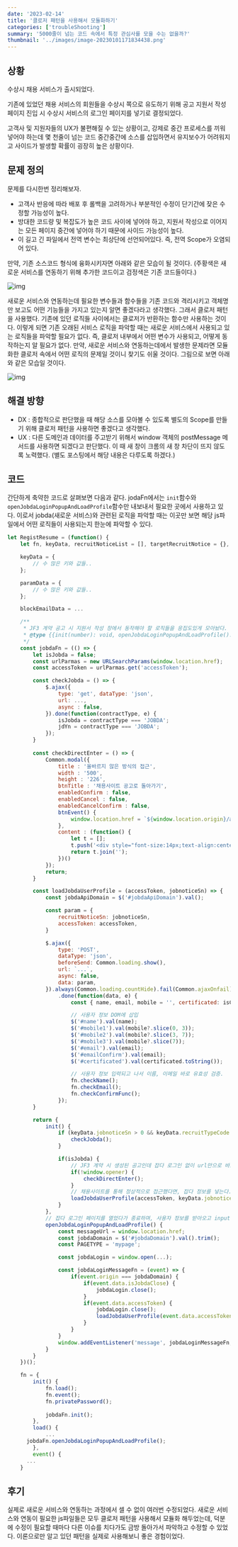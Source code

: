 ```yaml
---
date: '2023-02-14'
title: '클로저 패턴을 사용해서 모듈화하기'
categories: ['troubleShooting']
summary: '5000줄이 넘는 코드 속에서 특정 관심사를 모을 수는 없을까?'
thumbnail: '../images/image-20230101171834438.png'
---
```




## 상황

수상시 채용 서비스가 출시되었다.

기존에 있었던 채용 서비스의 회원들을 수상시 쪽으로 유도하기 위해
공고 지원서 작성 페이지 진입 시 수상시 서비스의 로그인 페이지를 넣기로 결정되었다.

고객사 및 지원자들의 UX가 불편해질 수 있는 상황이고, 강제로 중간 프로세스를 끼워넣어야 하는데 몇 천줄이 넘는 코드 중간중간에 소스를 삽입하면서 유지보수가 어려워지고 사이드가 발생할 확률이 굉장히 높은 상황이다.



## 문제 정의

문제를 다시한번 정리해보자.

- 고객사 반응에 따라 배포 후 롤백을 고려하거나 부분적인 수정이 단기간에 잦은 수정할 가능성이 높다.
- 방대한 코드량 및 복잡도가 높은 코드 사이에 넣어야 하고, 지원서 작성으로 이어지는 모든 페이지 중간에 넣어야 하기 때문에 사이드 가능성이 높다.
- 이 길고 긴 파일에서 전역 변수는 최상단에 선언되어있다. 즉, 전역 Scope가 오염되어 있다.

만약, 기존 소스코드 형식에 융화시키자면 아래와 같은 모습이 될 것이다.
(주황색은 새로운 서비스를 연동하기 위해 추가한 코드이고 검정색은 기존 코드들이다.)

![img](../../../../../joker77z.github.io/contents/troubleShooting/123.png)





새로운 서비스와 연동하는데 필요한 변수들과 함수들을 기존 코드와 격리시키고 객체명만 보고도 어떤 기능들을 가지고 있는지 알면 좋겠다라고 생각했다. 그래서 클로저 패턴을 사용했다. 기존에 있던 로직들 사이에서는 클로저가 반환하는 함수만 사용하는 것이다. 이렇게 되면 기존 오래된 서비스 로직을 파악할 때는 새로운 서비스에서 사용되고 있는 로직들을 파악할 필요가 없다. 즉, 클로저 내부에서 어떤 변수가 사용되고, 어떻게 동작하는지 알 필요가 없다. 만약, 새로운 서비스와 연동하는데에서 발생한 문제라면 모듈화한 클로저 속에서 어떤 로직의 문제일 것이니 찾기도 쉬울 것이다. 그림으로 보면 아래와 같은 모습일 것이다.

![img](../../../../../joker77z.github.io/contents/images/closure-apply.png)

 

## 해결 방향

- DX : 종합적으로 판단했을 때 해당 소스를 모아볼 수 있도록 별도의 Scope를 만들기 위해 클로저 패턴을 사용하면 좋겠다고 생각했다.
- UX : 다른 도메인과 데이터를 주고받기 위해서 window 객체의 postMessage 메서드를 사용하면 되겠다고 판단했다. 이 때 새 창이 크롬의 새 창 차단이 뜨지 않도록 노력했다. (별도 포스팅에서 해당 내용은 다루도록 하겠다.)



## 코드

간단하게 축약한 코드로 살펴보면 다음과 같다. jodaFn에서는 `init`함수와 `openJobdaLoginPopupAndLoadProfile`함수만 내보내서 필요한 곳에서 사용하고 있다. 이로서 jobda(새로운 서비스)와 관련된 로직을 파악할 때는 이곳만 보면 해당 js파일에서 어떤 로직들이 사용되는지 한눈에 파악할 수 있다.

```js
let RegistResume = (function() {
	let fn, keyData, recruitNoticeList = [], targetRecruitNotice = {}, paramData = {}, interval, modalAgreement = { canMoveNextStep: false }, blockEmailData, jfYn, jdYn;

	keyData = {
		// 수 많은 키와 값들..
	};

	paramData = {
		// 수 많은 키와 값들..
	};

	blockEmailData = ...

	/**
	 * JF3 계약 공고 시 지원서 작성 창에서 동작해야 할 로직들을 응집도있게 모아놨다.
	 * @type {{init(number): void, openJobdaLoginPopupAndLoadProfile(): void}}
	 */
	const jobdaFn = (() => {
		let isJobda = false;
		const urlParmas = new URLSearchParams(window.location.href);
		const accessToken = urlParmas.get('accessToken');

		const checkJobda = () => {
			$.ajax({
				type: 'get', dataType: 'json',
				url: ...,
				async : false,
			}).done(function(contractType, e) {
				isJobda = contractType === 'JOBDA';
				jdYn = contractType === 'JOBDA';
			});
		}
		
		const checkDirectEnter = () => {
			Common.modal({
				title : '올바르지 않은 방식의 접근',
				width : '500',
				height : '226',
				btnTitle : '채용사이트 공고로 돌아가기',
				enabledConfirm : false,
				enabledCancel : false,
				enabledCancelConfirm : false,
				btnEvent() {
					window.location.href = `${window.location.origin}/app/jobnotice/view?systemKindCode=MRS2&jobnoticeSn=${keyData.jobnoticeSn}`;
				},
				content : (function() {
					let t = [];
					t.push('<div style="font-size:14px;text-align:center">올바르지 않은 방식으로 접근하여 페이지를 찾을 수 없습니다.<br>정상적인 방법으로 다시 시도해 주세요.</div>');
					return t.join('');
				})()
			});
			return;
		}

		const loadJobdaUserProfile = (accessToken, jobnoticeSn) => {
			const jobdaApiDomain = $('#jobdaApiDomain').val();

			const param = {
				recruitNoticeSn: jobnoticeSn,
				accessToken: accessToken,
			}

			$.ajax({
				type: 'POST',
				dataType: 'json',
				beforeSend: Common.loading.show(),
				url: `...`,
				async: false,
				data: param,
			}).always(Common.loading.countHide).fail(Common.ajaxOnfail)
				.done(function(data, e) {
					const { name, email, mobile = '', certificated: isCertificated } = data;

					// 사용자 정보 DOM에 삽입
					$('#name').val(name);
					$('#mobile1').val(mobile?.slice(0, 3));
					$('#mobile2').val(mobile?.slice(3, 7));
					$('#mobile3').val(mobile?.slice(7));
					$('#email').val(email);
					$('#emailConfirm').val(email);
					$('#certificated').val(certificated.toString());

					// 사용자 정보 입력되고 나서 이름, 이메일 바로 유효성 검증.
					fn.checkName();
					fn.checkEmail();
					fn.checkConfirmFunc();
				});
		}

		return {
			init() {
				if (keyData.jobnoticeSn > 0 && keyData.recruitTypeCode !== 'RECOMMEND' && keyData.recruitTypeCode !== 'PRIVATE') {
					checkJobda();
				}

				if(isJobda) {
					// JF3 계약 시 생성된 공고인데 잡다 로그인 없이 url만으로 바로 들어왔을 때 채용사이트 공고로 다시 보낸다.
					if(!window.opener) {
						checkDirectEnter();
					}
					// 채용사이트를 통해 정상적으로 접근했다면, 잡다 정보를 넣는다.
					loadJobdaUserProfile(accessToken, keyData.jobnoticeSn);
				}
			},
			// 잡다 로그인 페이지를 열었다가 종료하며, 사용자 정보를 받아오고 input Element에 넣는다.
			openJobdaLoginPopupAndLoadProfile() {
				const messageUrl = window.location.href;
				const jobdaDomain = $('#jobdaDomain').val().trim();
				const PAGETYPE = 'mypage';

				const jobdaLogin = window.open(...);

				const jobdaLoginMessageFn = (event) => {
					if(event.origin === jobdaDomain) {
						if(event.data.isJobdaClose) {
							jobdaLogin.close();
						}
						if(event.data.accessToken) {
							jobdaLogin.close();
							loadJobdaUserProfile(event.data.accessToken);
						}
					}
				}
				window.addEventListener('message', jobdaLoginMessageFn, {once: true});
			}
		}
	})();

	fn = {
		init() {
			fn.load();
			fn.event();
			fn.privatePassword(); 
      
			jobdaFn.init();
		},
		load() {
			...
      jobdaFn.openJobdaLoginPopupAndLoadProfile();
		},
		event() {
      ...
    }
```



## 후기

실제로 새로운 서비스와 연동하는 과정에서 셀 수 없이 여러번 수정되었다. 새로운 서비스와 연동이 필요한 js파일들은 모두 클로저 패턴을 사용해서 모듈화 해두었는데, 덕분에 수정이 필요할 때마다 다른 이슈를 치다가도 금방 돌아가서 파악하고 수정할 수 있었다. 이론으로만 알고 있던 패턴을 실제로 사용해보니 좋은 경험이었다.

